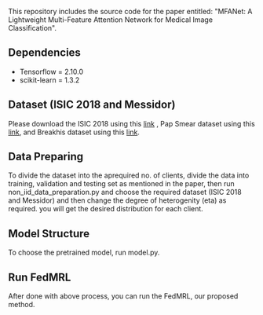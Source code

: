 This repository includes the source code for the paper entitled: "MFANet: A Lightweight Multi-Feature Attention Network for Medical Image Classification".

## Dependencies
* Tensorflow = 2.10.0
* scikit-learn = 1.3.2
## Dataset (ISIC 2018 and Messidor)
Please download the ISIC 2018 using this  [link](https://challenge.isic-archive.com/data/#2018) , Pap Smear dataset using this [link](https://www.kaggle.com/datasets/prahladmehandiratta/cervical-cancer-largest-dataset-sipakmed), and Breakhis dataset using this [link](https://www.kaggle.com/datasets/ambarish/breakhis).

## Data Preparing
To divide the dataset into the aprequired no. of clients, divide the data into training, validation and testing set as mentioned in the paper, then run non_iid_data_preparation.py and choose the required dataset (ISIC 2018 and Messidor) and then change the degree of heterogenity (eta) as required. you will get the desired distribution for each client.

## Model Structure
To choose the pretrained model, run model.py.

## Run FedMRL

After done with above process, you can run the FedMRL, our proposed method.
